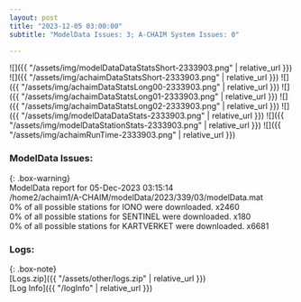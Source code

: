 ```yaml
---
layout: post
title: "2023-12-05 03:00:00"
subtitle: "ModelData Issues: 3; A-CHAIM System Issues: 0"

---
```


![]({{ "/assets/img/modelDataDataStatsShort-2333903.png" | relative_url }})
![]({{ "/assets/img/achaimDataStatsShort-2333903.png" | relative_url }})
![]({{ "/assets/img/achaimDataStatsLong00-2333903.png" | relative_url }})
![]({{ "/assets/img/achaimDataStatsLong01-2333903.png" | relative_url }})
![]({{ "/assets/img/achaimDataStatsLong02-2333903.png" | relative_url }})
![]({{ "/assets/img/modelDataDataStats-2333903.png" | relative_url }})
![]({{ "/assets/img/modelDataStationStats-2333903.png" | relative_url }})
![]({{ "/assets/img/achaimRunTime-2333903.png" | relative_url }})


### ModelData Issues:  
  
{: .box-warning}  
 ModelData report for 05-Dec-2023 03:15:14   
 /home2/achaim1/A-CHAIM/modelData/2023/339/03/modelData.mat   
 0% of all possible stations for IONO were downloaded. x2460   
 0% of all possible stations for SENTINEL were downloaded. x180   
 0% of all possible stations for KARTVERKET were downloaded. x6681   
  


### Logs:  
  
{: .box-note}  
[Logs.zip]({{ "/assets/other/logs.zip" | relative_url }})  
[Log Info]({{ "/logInfo" | relative_url }})  
